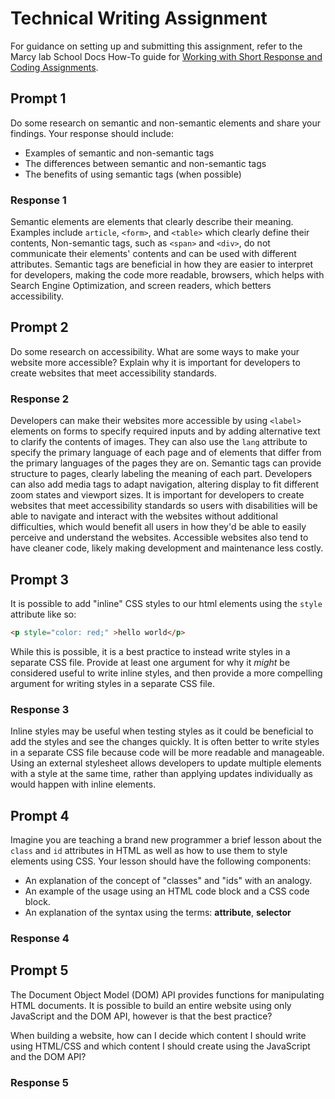 # Technical Writing Assignment

For guidance on setting up and submitting this assignment, refer to the Marcy lab School Docs How-To guide for [Working with Short Response and Coding Assignments](https://marcylabschool.gitbook.io/marcy-lab-school-docs/fullstack-curriculum/how-tos/working-with-assignments#how-to-work-on-assignments).

## Prompt 1

Do some research on semantic and non-semantic elements and share your findings. Your response should include:
* Examples of semantic and non-semantic tags
* The differences between semantic and non-semantic tags
* The benefits of using semantic tags (when possible)

### Response 1

Semantic elements are elements that clearly describe their meaning. Examples include `article`, `<form>`, and `<table>` which clearly define their contents, Non-semantic tags, such as `<span>` and `<div>`, do not communicate their elements' contents and can be used with different attributes. Semantic tags are beneficial in how they are easier to interpret for developers, making the code more readable, browsers, which helps with Search Engine Optimization, and screen readers, which betters accessibility.

## Prompt 2

Do some research on accessibility. What are some ways to make your website more accessible? Explain why it is important for developers to create websites that meet accessibility standards.

### Response 2

Developers can make their websites more accessible by using `<label>` elements on forms to specify required inputs and by adding alternative text to clarify the contents of images. They can also use the `lang` attribute to specify the primary language of each page and of elements that differ from the primary languages of the pages they are on. Semantic tags can provide structure to pages, clearly labeling the meaning of each part. Developers can also add media tags to adapt navigation, altering display to fit different zoom states and viewport sizes. It is important for developers to create websites that meet accessibility standards so users with disabilities will be able to navigate and interact with the websites without additional difficulties, which would benefit all users in how they'd be able to easily perceive and understand the websites. Accessible websites also tend to have cleaner code, likely making development and maintenance less costly.

## Prompt 3

It is possible to add "inline" CSS styles to our html elements using the `style` attribute like so:

```html
<p style="color: red;" >hello world</p>
```

While this is possible, it is a best practice to instead write styles in a separate CSS file. Provide at least one argument for why it _might_ be considered useful to write inline styles, and then provide a more compelling argument for writing styles in a separate CSS file.

### Response 3

Inline styles may be useful when testing styles as it could be beneficial to add the styles and see the changes quickly. It is often better to write styles in a separate CSS file because code will be more readable and manageable. Using an external stylesheet allows developers to update multiple elements with a style at the same time, rather than applying updates individually as would happen with inline elements.

## Prompt 4

Imagine you are teaching a brand new programmer a brief lesson about the `class` and `id` attributes in HTML as well as how to use them to style elements using CSS. Your lesson should have the following components:

* An explanation of the concept of "classes" and "ids" with an analogy.
* An example of the usage using an HTML code block and a CSS code block.
* An explanation of the syntax using the terms: **attribute**, **selector** 

### Response 4

## Prompt 5

The Document Object Model (DOM) API provides functions for manipulating HTML documents. It is possible to build an entire website using only JavaScript and the DOM API, however is that the best practice?

When building a website, how can I decide which content I should write using HTML/CSS and which content I should create using the JavaScript and the DOM API?

### Response 5

